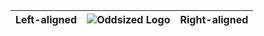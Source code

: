 | Left-aligned | ![Oddsized Logo](http://oddsized.com/site/wp-content/uploads/2016/12/oddsized_weblogo2017.png) | Right-aligned |
| :---         |     :---:      |          ---: |
